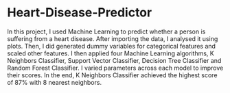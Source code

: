 # Heart-Disease-Predictor
In this project, I used Machine Learning to predict whether a person is suffering from a heart disease. After importing the data, I analysed it using plots. Then, I did generated dummy variables for categorical features and scaled other features. I then applied four Machine Learning algorithms, K Neighbors Classifier, Support Vector Classifier, Decision Tree Classifier and Random Forest Classifier.
I varied parameters across each model to improve their scores.
In the end, K Neighbors Classifier achieved the highest score of 87% with 8 nearest neighbors.
